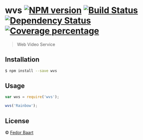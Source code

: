 # wvs [![NPM version][npm-image]][npm-url] [![Build Status][travis-image]][travis-url] [![Dependency Status][daviddm-image]][daviddm-url] [![Coverage percentage][coveralls-image]][coveralls-url]
> Web Video Service

## Installation

```sh
$ npm install --save wvs
```

## Usage

```js
var wvs = require('wvs');

wvs('Rainbow');
```
## License

 © [Fedor Baart]()


[npm-image]: https://badge.fury.io/js/wvs.svg
[npm-url]: https://npmjs.org/package/wvs
[travis-image]: https://travis-ci.org/openearth/wvs.svg?branch=master
[travis-url]: https://travis-ci.org/openearth/wvs
[daviddm-image]: https://david-dm.org/openearth/wvs.svg?theme=shields.io
[daviddm-url]: https://david-dm.org/openearth/wvs
[coveralls-image]: https://coveralls.io/repos/openearth/wvs/badge.svg
[coveralls-url]: https://coveralls.io/r/openearth/wvs
